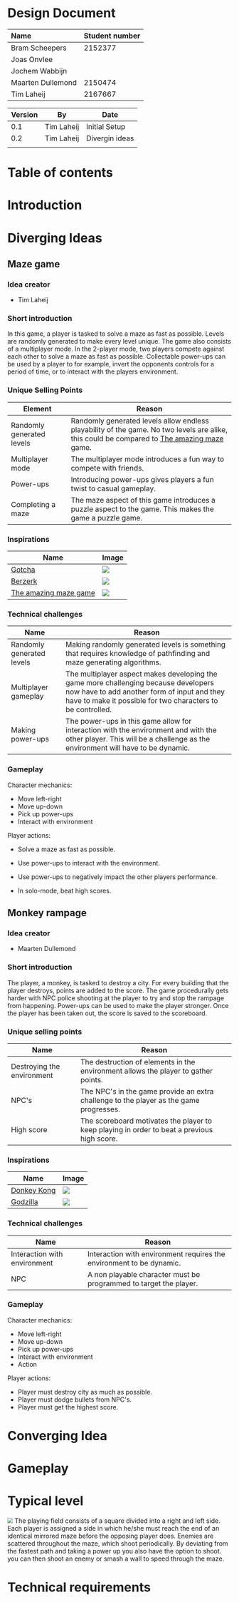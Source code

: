 # Design Document

| Name              | Student number |
| :---------------- | :------------- |
| Bram Scheepers    | 2152377        |
| Joas Onvlee       |                |
| Jochem Wabbijn    |                |
| Maarten Dullemond | 2150474        |
| Tim Laheij        | 2167667        |

| Version | By         | Date          |
| ------- | ---------- | ------------- |
| 0.1     | Tim Laheij | Initial Setup |
| 0.2     | Tim Laheij | Divergin ideas|
|         |            |               |

# Table of contents


# Introduction


# Diverging Ideas 

## Maze game

### Idea creator

* Tim Laheij

### Short introduction

In this game, a player is tasked to solve a maze as fast as possible. Levels are randomly generated to make every level unique. The game also consists of a multiplayer mode. In the 2-player mode, two players compete against each other to solve a maze as fast as possible. Collectable power-ups can be used by a player to for example, invert the opponents controls for a period of time, or to interact with the players environment. 

### Unique Selling Points

| Element                   | Reason                                                       |
| ------------------------- | ------------------------------------------------------------ |
| Randomly generated levels | Randomly generated levels allow endless playability of the game. No two levels are alike, this could be compared to [The amazing maze](https://en.wikipedia.org/wiki/The_Amazing_Maze_Game) game. |
| Multiplayer mode          | The multiplayer mode introduces a fun way to compete with friends. |
| Power-ups                 | Introducing power-ups gives players a fun twist to casual gameplay. |
| Completing a maze         | The maze aspect of this game introduces a puzzle aspect to the game. This makes the game a puzzle game. |

### Inspirations

| Name                                                         | Image                        |
| ------------------------------------------------------------ | ---------------------------- |
| [Gotcha](https://en.wikipedia.org/wiki/Gotcha_(video_game))  | <img src='Gotcha.gif'/>      |
| [Berzerk](https://en.wikipedia.org/wiki/Berzerk_(video_game)) | <img src='Berzerk.gif'/>     |
| [The amazing maze game](https://en.wikipedia.org/wiki/The_Amazing_Maze_Game) | <img src='Amazing_Maze.png'> |


### Technical challenges

| Name                      | Reason                                                       |
| ------------------------- | ------------------------------------------------------------ |
| Randomly generated levels | Making randomly generated levels is something that requires knowledge of pathfinding and maze generating algorithms. |
| Multiplayer gameplay      | The multiplayer aspect makes developing the game more challenging because developers now have to add another form of input and they have to make it possible for two characters to be controlled. |
| Making power-ups          | The power-ups in this game allow for interaction with the environment and with the other player. This will be a challenge as the environment will have to be dynamic. |

### Gameplay

Character mechanics:

* Move left-right
* Move up-down
* Pick up power-ups
* Interact with environment

Player actions:

* Solve a maze as fast as possible.
* Use power-ups to interact with the environment.
* Use power-ups to negatively impact the other players performance.

* In solo-mode, beat high scores.

## Monkey rampage

### Idea creator

* Maarten Dullemond

### Short introduction

The player, a monkey, is tasked to destroy a city. For every building that the player destroys, points are added to the score. The game procedurally gets harder with NPC police shooting at the player to try and stop the rampage from happening. Power-ups can be used to make the player stronger. Once the player has been taken out, the score is saved to the scoreboard.

### Unique selling points

| Name                       | Reason                                                       |
| -------------------------- | ------------------------------------------------------------ |
| Destroying the environment | The destruction of elements in the environment allows the player to gather points. |
| NPC's                      | The NPC's in the game provide an extra challenge to the player as the game progresses. |
| High score                 | The scoreboard motivates the player to keep playing in order to beat a previous high score. |

### Inspirations

| Name                                                         | Image                                             |
| ------------------------------------------------------------ | ------------------------------------------------- |
| [Donkey Kong](https://en.wikipedia.org/wiki/Donkey_Kong_(video_game)) | <img src='Donkey_Kong.gif'/>                      |
| [Godzilla](https://en.wikipedia.org/wiki/Godzilla_(1983_video_game)) | <img src='Godzilla.jpg' style='max-width:500px'/> |

### Technical challenges

| Name                         | Reason                                                       |
| ---------------------------- | ------------------------------------------------------------ |
| Interaction with environment | Interaction with environment requires the environment to be dynamic. |
| NPC                          | A non playable character must be programmed to target the player. |

### Gameplay

Character mechanics:

* Move left-right
* Move up-down
* Pick up power-ups
* Interact with environment
* Action

Player actions:

* Player must destroy city as much as possible.
* Player must dodge bullets from NPC's.
* Player must get the highest score.


# Converging Idea


# Gameplay


# Typical level

<img src="Ram_Race.png" style="zoom:75%; margin-left: 0px;" />
The playing field consists of a square divided into a right and left side. Each player is assigned a side in which he/she must reach the end of an identical mirrored maze before the opposing player does. Enemies are scattered throughout the maze, which shoot periodically. By deviating from the fastest path and taking a power up you also have the option to shoot. you can then shoot an enemy or smash a wall to speed through the maze.

# Technical requirements

